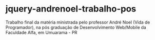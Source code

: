 # jquery-andrenoel-trabalho-pos
Trabalho final da matéria ministrada pelo professor André Noel (Vida de Programador), na pós graduação de Desenvolvimento Web/Mobile da Faculdade Alfa, em Umuarama - PR
